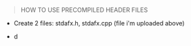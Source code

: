 > HOW TO USE PRECOMPILED HEADER FILES
- Create 2 files: stdafx.h, stdafx.cpp  (file i'm uploaded above)
+ d
